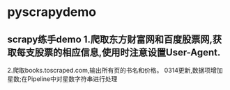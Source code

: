 # pyscrapydemo
scrapy练手demo
1.爬取东方财富网和百度股票网,获取每支股票的相应信息,使用时注意设置User-Agent.
------------------------------------------------------------------------------
2.爬取books.toscraped.com,输出所有页的书名和价格。
0314更新,数据项增加星数;在Pipeline中对星数字符串进行处理
